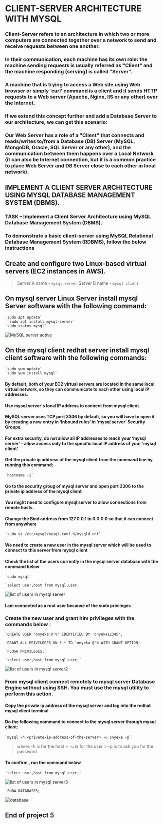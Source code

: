 # CLIENT-SERVER ARCHITECTURE WITH MYSQL### Client-Server refers to an architecture in which two or more computers are connected together over a network to send and receive requests between one another.### In their communication, each machine has its own role: the machine sending requests is usually referred as "Client" and the machine responding (serving) is called "Server".###   A machine that is trying to access a Web site using Web browser or simply ‘curl’ command is a client and it sends HTTP requests to a Web server (Apache, Nginx, IIS or any other) over the Internet.### If we extend this concept further and add a Database Server to our architecture, we can get this scenario:### Our Web Server has a role of a "Client" that connects and reads/writes to/from a Database (DB) Server (MySQL, MongoDB, Oracle, SQL Server or any other), and the communication between them happens over a Local Network (it can also be Internet connection, but it is a common practice to place Web Server and DB Server close to each other in local network).## IMPLEMENT A CLIENT SERVER ARCHITECTURE USING MYSQL DATABASE MANAGEMENT SYSTEM (DBMS).### TASK – Implement a Client Server Architecture using MySQL Database Management System (DBMS).### To demonstrate a basic client-server using MySQL Relational Database Management System (RDBMS), follow the below instructions## Create and configure two Linux-based virtual servers (EC2 instances in AWS).> Server A name - `mysql server`> Server B name - `mysql client`## On mysql server Linux Server install mysql Server software with the following command:	`sudo apt update`	` sudo apt install mysql-server`	`sudo status mysql`![MySQL server active](./images/mysql-server-active.jpg)## On the mysql client redhat server install mysql client software with the following commands:	`sudo yum update`	`sudo yum install mysql`#### By default, both of your EC2 virtual servers are located in the same local virtual network, so they can communicate to each other using local IP addresses.#### Use mysql server's local IP address to connect from mysql client.#### MySQL server uses TCP port 3306 by default, so you will have to open it by creating a new entry in ‘Inbound rules’ in ‘mysql server’ Security Groups.#### For extra security, do not allow all IP addresses to reach your ‘mysql server’ – allow access only to the specific local IP address of your ‘mysql client’.#### Get the private ip address of the mysql client from the command line by running this command:	`hostname -i`#### Go to the security groug of mysql server and open port 3306 to the private ip address of the mysql client#### You might need to configure mysql server to allow connections from remote hosts.#### Change the Bind address from 127.0.0.1 to 0.0.0.0 so that it can connect from anywhere	`sudo vi /etc/mysql/mysql.conf.d/mysqld.cnf`#### We need to create a new user in the mysql server which will be used to connect to this server from mysql client #### Check the list of the users currently in the mysql server database with the command below	`sudo mysql`	`select user,host from mysql.user;`![list of users in mysql server](./images/list-user-mysql-server.jpg)#### I am connected as a root user because of the sudo privileges### Create the new user and grant him privileges with the commands below :	`CREATE USER 'onyeka'@'%' IDENTIFIED BY 'onyeka12345';	`GRANT ALL PRIVILEGES ON *.* TO 'onyeka'@'% WITH GRANT OPTION;	`FLUSH PRIVILEGES;`	`select user,host from mysql.user;`![list of users in mysql server2](./images/new-user.jpg)### From mysql client connect remotely to mysql server Database Engine without using SSH. You must use the mysql utility to perform this action.#### Copy the private ip address of the mysql server and log into the redhat mysql client terminal#### Do the following command to connect to the mysql server through mysql client:	`mysql -h <private-ip-address-of-the-server> -u onyeka -p`> where -h is for the host	> -u is for the user 	> -p is to ask you for the password#### To confirm , run the command below	`select user,host from mysql.user;`![list of users in mysql server3](./images/users-from-client.jpg)	`SHOW DATABASES;![database](./images/show-database.jpg)## End of project 5
